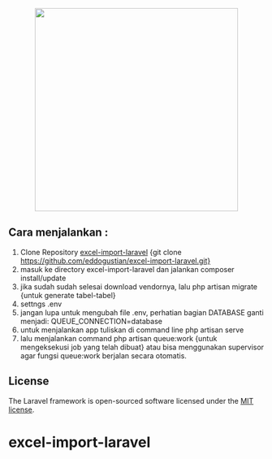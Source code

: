 <p align="center"><img src="https://res.cloudinary.com/dtfbvvkyp/image/upload/v1566331377/laravel-logolockup-cmyk-red.svg" width="400"></p>

## Cara menjalankan :
1. Clone Repository <a href="https://github.com/eddogustian/excel-import-laravel/">excel-import-laravel</a> {git clone https://github.com/eddogustian/excel-import-laravel.git} 
2. masuk ke directory excel-import-laravel dan jalankan composer install/update
3. jika sudah sudah selesai download vendornya, lalu php artisan migrate {untuk generate tabel-tabel}
4. settngs .env
5. jangan lupa untuk mengubah file .env, perhatian bagian DATABASE ganti menjadi:
    QUEUE_CONNECTION=database
6. untuk menjalankan app tuliskan di command line php artisan serve 
7. lalu menjalankan command php artisan queue:work {untuk mengeksekusi job yang telah dibuat} atau bisa menggunakan supervisor agar fungsi queue:work berjalan secara otomatis.

## License

The Laravel framework is open-sourced software licensed under the [MIT license](https://opensource.org/licenses/MIT).
# excel-import-laravel

